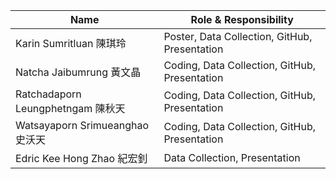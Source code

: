| **Name**                          | **Role & Responsibility**                     |
|-----------------------------------|-----------------------------------------------|
| Karin Sumritluan 陳琪玲           | Poster, Data Collection, GitHub, Presentation |
| Natcha Jaibumrung 黃文晶          | Coding, Data Collection, GitHub, Presentation |
| Ratchadaporn Leungphetngam 陳秋天 | Coding, Data Collection, GitHub, Presentation |
| Watsayaporn Srimueanghao 史沃天   | Coding, Data Collection, GitHub, Presentation |
| Edric Kee Hong Zhao 紀宏釗        | Data Collection, Presentation                 |
